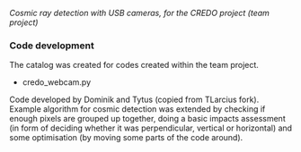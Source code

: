 *Cosmic ray detection with USB cameras, for the CREDO project (team project)*

### Code development

The catalog was created for codes created within the team project.

- credo_webcam.py

Code developed by Dominik and Tytus (copied from TLarcius fork).
Example algorithm for cosmic detection was extended by 
checking if enough pixels are grouped up together, doing
a basic impacts assessment (in form of deciding whether it was
perpendicular, vertical or horizontal) and some optimisation (by moving
some parts of the code around). 
